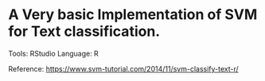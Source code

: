 # A Very basic Implementation of SVM for Text classification.

Tools: RStudio
Language: R


Reference: https://www.svm-tutorial.com/2014/11/svm-classify-text-r/ 
